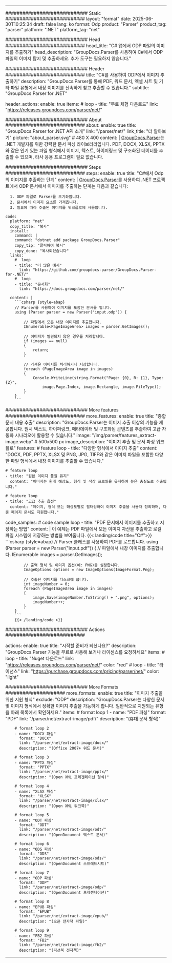 


---
############################# Static ############################
layout: "format"
date:  2025-06-30T10:25:34
draft: false
lang: ko
format: Odp
product: "Parser"
product_tag: "parser"
platform: ".NET"
platform_tag: "net"

############################# Head ############################
head_title: "C# 앱에서 ODP 파일의 이미지를 추출하기"
head_description: "GroupDocs.Parser를 사용하여 C#에서 ODP 파일의 이미지 탐지 및 추출하세요. 추가 도구는 필요하지 않습니다."

############################# Header ############################
title: "C#를 사용하여 ODP에서 이미지 추출하기" 
description: "GroupDocs.Parser를 통해 PDF, 워드 문서, 엑셀 시트 및 기타 파일 유형에서 내장 이미지를 신속하게 찾고 추출할 수 있습니다."
subtitle: "GroupDocs.Parser for .NET" 

header_actions:
  enable: true
  items:
    #  loop
    - title: "무료 체험 다운로드"
      link: "https://releases.groupdocs.com/parser/net/"
      
############################# About ############################
about:
    enable: true
    title: "GroupDocs.Parser for .NET API 소개"
    link: "/parser/net/"
    link_title: "더 알아보기"
    picture: "about_parser.svg" # 480 X 400
    content: |
       [GroupDocs.Parser](/parser/net/)는 .NET 개발자를 위한 강력한 문서 파싱 라이브러리입니다. PDF, DOCX, XLSX, PPTX와 같은 인기 있는 파일 형식에서 이미지, 텍스트, 하이퍼링크 및 구조화된 데이터를 추출할 수 있으며, 타사 응용 프로그램이 필요 없습니다.

############################# Steps ############################
steps:
    enable: true
    title: "C#에서 Odp의 이미지를 추출하는 단계"
    content: |
      [GroupDocs.Parser](/parser/net/)를 사용하여 .NET 프로젝트에서 ODP 문서에서 이미지를 추출하는 단계는 다음과 같습니다:
      
      1. ODP 파일로 Parser를 초기화합니다.
      2. 문서에서 이미지 요소를 가져옵니다.
      3. 필요에 따라 추출된 이미지를 워크플로에 사용합니다.
   
    code:
      platform: "net"
      copy_title: "복사"
      install:
        command: |
        command: "dotnet add package GroupDocs.Parser"
        copy_tip: "클릭하여 복사"
        copy_done: "복사되었습니다"
      links:
        #  loop
        - title: "더 많은 예시"
          link: "https://github.com/groupdocs-parser/GroupDocs.Parser-for-.NET/"
        #  loop
        - title: "문서화"
          link: "https://docs.groupdocs.com/parser/net/"
          
      content: |
        ```csharp {style=abap}
        // Parser를 사용하여 이미지를 포함한 문서를 엽니다.
        using (Parser parser = new Parser("input.odp")) {

            // 파일에서 모든 내장 이미지를 추출합니다.
            IEnumerable<PageImageArea> images = parser.GetImages();

            // 이미지가 발견되지 않은 경우를 처리합니다.
            if (images == null)
            {
                return;
            }

            // 가져온 이미지를 처리하거나 저장합니다.
            foreach (PageImageArea image in images)
            {
                Console.WriteLine(string.Format("Page: {0}, R: {1}, Type: {2}", 
                    image.Page.Index, image.Rectangle, image.FileType));
            }
        }
        ```  

############################# More features ############################
more_features:
  enable: true
  title: "종합 문서 내용 추출"
  description: "GroupDocs.Parser는 이미지 추출 이상의 기능을 제공합니다. 원시 텍스트, 하이퍼링크, 메타데이터 및 구조화된 콘텐츠를 추출하여 고급 자동화 시나리오에 활용할 수 있습니다."
  image: "/img/parser/features_extract-image.webp" # 500x500 px
  image_description: "이미지 추출 및 문서 파싱 워크플로"
  features:
    # feature loop
    - title: "다양한 형식에서 이미지 추출"
      content: "DOCX, PDF, PPTX, XLSX 및 PNG, JPG, TIFF와 같은 이미지 파일을 포함한 다양한 파일 형식에서 내장 이미지를 추출할 수 있습니다."

    # feature loop
    - title: "원본 이미지 품질 유지"
      content: "이미지는 원래 해상도, 형식 및 색상 프로필을 유지하여 높은 충실도로 추출됩니다."

    # feature loop
    - title: "고급 추출 옵션"
      content: "페이지, 형식 또는 해상도별로 필터링하여 이미지 추출을 사용자 정의하며, 다중 페이지 문서도 지원합니다."
      
  code_samples:
    # code sample loop
    - title: "PDF 문서에서 이미지를 추출하고 저장하는 방법"
      content: |
        이 예제는 PDF 파일에서 모든 이미지 자산을 추출하고 로컬 파일 시스템에 저장하는 방법을 보여줍니다.
        {{< landing/code title="C#">}}
        ```csharp {style=abap}
        //  Parser 클래스를 사용하여 PDF를 로드합니다.
        using (Parser parser = new Parser("input.pdf"))
        {
            // 파일에서 내장 이미지를 추출합니다.
            IEnumerable<PageImageArea> images = parser.GetImages();

            // 출력 형식 및 이미지 옵션(예: PNG)을 설정합니다.
            ImageOptions options = new ImageOptions(ImageFormat.Png);

            // 추출된 이미지를 디스크에 씁니다.
            int imageNumber = 0;
            foreach (PageImageArea image in images)
            {
                image.Save(imageNumber.ToString() + ".png", options);
                imageNumber++;
            }
        }
        ```
        {{< /landing/code >}}


############################# Actions ############################

actions:
  enable: true
  title: "시작할 준비가 되셨나요?"
  description: "GroupDocs.Parser 기능을 무료로 사용해 보거나 라이센스를 요청하세요"
  items:
    #  loop
    - title: "Nuget 다운로드"
      link: "https://releases.groupdocs.com/parser/net/"
      color: "red"
        #  loop
    - title: "라이선스"
      link: "https://purchase.groupdocs.com/pricing/parser/net/"
      color: "light"


############################# More Formats #####################
more_formats:
    enable: true
    title: "이미지 추출을 위한 지원 형식"
    exclude: "ODP"
    description: "GroupDocs.Parser는 다양한 문서 및 이미지 형식에서 정확한 이미지 추출을 가능하게 합니다. 일반적으로 지원되는 유형을 아래 목록에서 확인하세요."
    items: 
        # format loop 1
        - name: "PDF 파싱"
          format: "PDF"
          link: "/parser/net/extract-image/pdf/"
          description: "(휴대 문서 형식)"
          
        # format loop 2
        - name: "DOCX 파싱"
          format: "DOCX"
          link: "/parser/net/extract-image/docx/"
          description: "(Office 2007+ 워드 문서)"
          
        # format loop 3
        - name: "PPTX 파싱"
          format: "PPTX"
          link: "/parser/net/extract-image/pptx/"
          description: "(Open XML 프레젠테이션 형식)"
          
        # format loop 4
        - name: "XLSX 파싱"
          format: "XLSX"
          link: "/parser/net/extract-image/xlsx/"
          description: "(Open XML 워크북)"
          
        # format loop 5
        - name: "ODT 파싱"
          format: "ODT"
          link: "/parser/net/extract-image/odt/"
          description: "(OpenDocument 텍스트 문서)"
          
        # format loop 6
        - name: "ODS 파싱"
          format: "ODS"
          link: "/parser/net/extract-image/ods/"
          description: "(OpenDocument 스프레드시트)"
          
        # format loop 7
        - name: "ODP 파싱"
          format: "ODP"
          link: "/parser/net/extract-image/odp/"
          description: "(OpenDocument 프레젠테이션)"
          
        # format loop 8
        - name: "EPUB 파싱"
          format: "EPUB"
          link: "/parser/net/extract-image/epub/"
          description: "(오픈 전자책 파일)"
          
        # format loop 9
        - name: "FB2 파싱"
          format: "FB2"
          link: "/parser/net/extract-image/fb2/"
          description: "(픽션북 전자책)"
         
          

---
